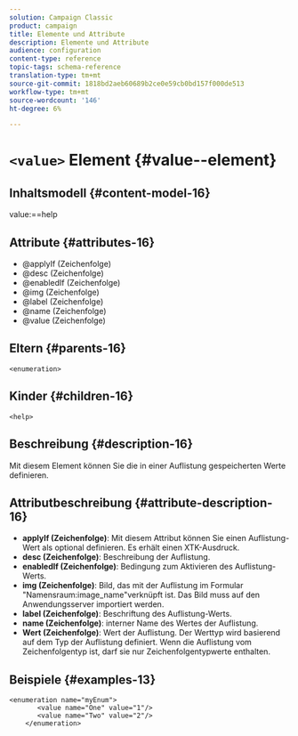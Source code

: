 ```yaml
---
solution: Campaign Classic
product: campaign
title: Elemente und Attribute
description: Elemente und Attribute
audience: configuration
content-type: reference
topic-tags: schema-reference
translation-type: tm+mt
source-git-commit: 1818bd2aeb60689b2ce0e59cb0bd157f000de513
workflow-type: tm+mt
source-wordcount: '146'
ht-degree: 6%

---
```



# `<value>` Element {#value--element}

## Inhaltsmodell {#content-model-16}

value:==help

## Attribute {#attributes-16}

* @applyIf (Zeichenfolge)
* @desc (Zeichenfolge)
* @enabledIf (Zeichenfolge)
* @img (Zeichenfolge)
* @label (Zeichenfolge)
* @name (Zeichenfolge)
* @value (Zeichenfolge)

## Eltern {#parents-16}

`<enumeration>`

## Kinder {#children-16}

`<help>`

## Beschreibung {#description-16}

Mit diesem Element können Sie die in einer Auflistung gespeicherten Werte definieren.

## Attributbeschreibung {#attribute-description-16}

* **applyIf (Zeichenfolge)**: Mit diesem Attribut können Sie einen Auflistung-Wert als optional definieren. Es erhält einen XTK-Ausdruck.
* **desc (Zeichenfolge)**: Beschreibung der Auflistung.
* **enabledIf (Zeichenfolge)**: Bedingung zum Aktivieren des Auflistung-Werts.
* **img (Zeichenfolge)**: Bild, das mit der Auflistung im Formular &quot;Namensraum:image_name&quot;verknüpft ist. Das Bild muss auf den Anwendungsserver importiert werden.
* **label (Zeichenfolge)**: Beschriftung des Auflistung-Werts.
* **name (Zeichenfolge)**: interner Name des Wertes der Auflistung.
* **Wert (Zeichenfolge)**: Wert der Auflistung. Der Werttyp wird basierend auf dem Typ der Auflistung definiert. Wenn die Auflistung vom Zeichenfolgentyp ist, darf sie nur Zeichenfolgentypwerte enthalten.

## Beispiele {#examples-13}

```
<enumeration name="myEnum">
       <value name="One" value="1"/>
       <value name="Two" value="2"/>
    </enumeration>
```
